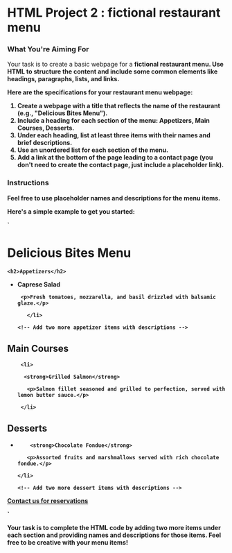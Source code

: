 # HTML Project 2 : fictional restaurant menu

### What You're Aiming For

Your task is to create a basic webpage for a <strong>fictional restaurant menu<strong>. Use HTML to structure the content and include some common elements like headings, paragraphs, lists, and links.

Here are the specifications for your restaurant menu webpage:

1. Create a webpage with a title that reflects the name of the restaurant (e.g., "Delicious Bites Menu").
2. Include a heading for each section of the menu: Appetizers, Main Courses, Desserts.
3. Under each heading, list at least three items with their names and brief descriptions.
4. Use an unordered list for each section of the menu.
5. Add a link at the bottom of the page leading to a contact page (you don't need to create the contact page, just include a placeholder link).
 

 
### Instructions

Feel free to use placeholder names and descriptions for the menu items. 

Here's a simple example to get you started:

`<!DOCTYPE html>

 <html lang="en"> 

<head>    

<meta charset="UTF-8">  

  <meta name="viewport" content="width=device-width, initial-scale=1.0">   

 <title>Delicious Bites Menu</title> </head>

 <body>   

 <h1>Delicious Bites Menu</h1>

    <h2>Appetizers</h2>  

  <ul>     

   <li>          

  <strong>Caprese Salad</strong>       

     <p>Fresh tomatoes, mozzarella, and basil drizzled with balsamic glaze.</p> 

       </li>    

    <!-- Add two more appetizer items with descriptions --> 

   </ul>  

  <h2>Main Courses</h2> 

   <ul>   

     <li>      

      <strong>Grilled Salmon</strong>     

       <p>Salmon fillet seasoned and grilled to perfection, served with lemon butter sauce.</p>   

     </li>     

   <!-- Add two more main course items with descriptions --> 

   </ul>   

 <h2>Desserts</h2>  

  <ul>     

   <li>    

        <strong>Chocolate Fondue</strong>     

       <p>Assorted fruits and marshmallows served with rich chocolate fondue.</p>    

    </li>    

    <!-- Add two more dessert items with descriptions -->  

  </ul> 

   <p><a href="contact.html">Contact us for reservations</a></p> 

</body>

 </html>`

Your task is to complete the HTML code by adding two more items under each section and providing names and descriptions for those items. Feel free to be creative with your menu items!
